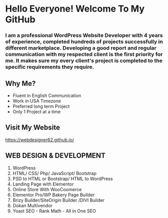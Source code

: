 # Hello Everyone! Welcome To My GitHub 

### I am a professional WordPress Website Developer with 4 years of experience, completed hundreds of projects successfully in different marketplace. Developing a good report and regular communication with my respected client is the first priority for me. It makes sure my every client's project is completed to the specific requirements they require.

## Why Me?
- Fluent in English Communication
- Work in USA Timezone
- Preferred long term Project
- Only 1 Project at a time

## Visit My Website
https://webdesigner62.github.io/

## WEB DESIGN & DEVELOPMENT
1. WordPress
2. HTML/ CSS/ Php/ JavaScript/ Bootstrap
3. PSD to HTML or Bootstrap/ HTML to WordPress
4. Landing Page with Elementor
5. Online Store With WooCoomerce
6. Elementor Pro/WP Bakery Page Builder
7. Brizy Builder/SiteOrigin Builder /DIVI Builder
8. Dokan Multivendor
9. Yoast SEO - Rank Math - All in One SEO
